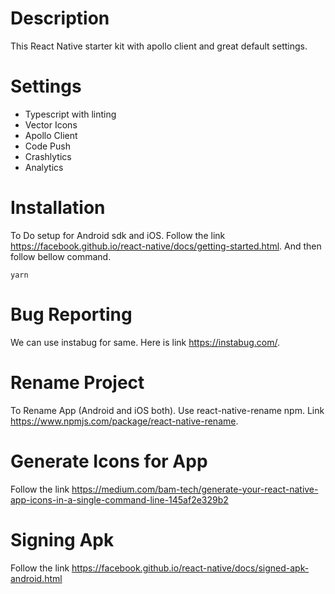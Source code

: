 # Description
 This React Native starter kit with apollo client and great default settings.

# Settings
* Typescript with linting
* Vector Icons
* Apollo Client
* Code Push
* Crashlytics
* Analytics 

# Installation
To Do setup for Android sdk and iOS. Follow the link https://facebook.github.io/react-native/docs/getting-started.html. And then follow bellow command.

```
yarn
```
# Bug Reporting 
We can use instabug for same. Here is link https://instabug.com/.

# Rename Project
To Rename App (Android and iOS both). Use react-native-rename npm. Link https://www.npmjs.com/package/react-native-rename.

# Generate Icons for App
Follow the link https://medium.com/bam-tech/generate-your-react-native-app-icons-in-a-single-command-line-145af2e329b2

# Signing Apk
Follow the link https://facebook.github.io/react-native/docs/signed-apk-android.html
